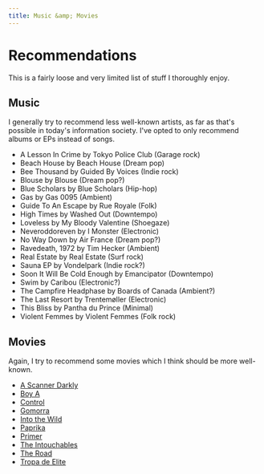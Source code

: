 ```yaml
---
title: Music &amp; Movies
---
```


# Recommendations

This is a fairly loose and very limited list of stuff I thoroughly enjoy.

## Music

I generally try to recommend less well-known artists, as far as that's possible
in today's information society. I've opted to only recommend albums or EPs
instead of songs.

- A Lesson In Crime by Tokyo Police Club (Garage rock)
- Beach House by Beach House (Dream pop)
- Bee Thousand by Guided By Voices (Indie rock)
- Blouse by Blouse (Dream pop?)
- Blue Scholars by Blue Scholars (Hip-hop)
- Gas by Gas 0095 (Ambient)
- Guide To An Escape by Rue Royale (Folk)
- High Times by Washed Out (Downtempo)
- Loveless by My Bloody Valentine (Shoegaze)
- Neveroddoreven by I Monster (Electronic)
- No Way Down by Air France (Dream pop?)
- Ravedeath, 1972 by Tim Hecker (Ambient)
- Real Estate by Real Estate (Surf rock)
- Sauna EP by Vondelpark (Indie rock?)
- Soon It Will Be Cold Enough by Emancipator (Downtempo)
- Swim by Caribou (Electronic?)
- The Campfire Headphase by Boards of Canada (Ambient?)
- The Last Resort by Trentemøller (Electronic)
- This Bliss by Pantha du Prince (Minimal)
- Violent Femmes by Violent Femmes (Folk rock)

## Movies

Again, I try to recommend some movies which I think should be more well-known.

- [A Scanner Darkly](http://www.imdb.com/title/tt0405296/)
- [Boy A](http://www.imdb.com/title/tt1078188/)
- [Control](http://www.imdb.com/title/tt0421082/)
- [Gomorra](http://www.imdb.com/title/tt0929425/)
- [Into the Wild](http://www.imdb.com/title/tt0758758/)
- [Paprika](http://www.imdb.com/title/tt0851578/)
- [Primer](http://www.imdb.com/title/tt0390384/)
- [The Intouchables](http://www.imdb.com/title/tt1675434/)
- [The Road](http://www.imdb.com/title/tt0898367/)
- [Tropa de Elite](http://www.imdb.com/title/tt0861739/)
